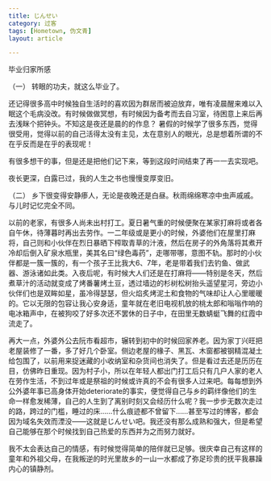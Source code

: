 ```yaml
---
title: じんせい
category: 过客
tags: [Hometown, 伪文青]
layout: article

---
```


毕业归家所感

<!--more-->

（一）
转眼的功夫，就这么毕业了。

还记得很多高中时候独自生活时的喜欢因为群居而被迫放弃，唯有凌晨醒来难以入眠这个毛病没改。有时候做做冥想，有时候因为备考而去自习室，待困意上来后再去浅眯个把钟头。不知这是夜还是晨的的作息？
暑假的时候学了很多东西，觉得很受用，觉得以前的自己活得太没有主见，太在意别人的眼光，总是想着所谓的不在乎反而是在乎的表现呢！

有很多想干的事，但是还是把他们记下来，等到这段时间结束了再一一去实现吧。

夜长更深，白露已过，我的人生之书也慢慢变厚变旧。

（二）
乡下很变得安静瘆人，无论是夜晚还是白昼。秋雨绵绵寒凉中虫声戚戚。与儿时记忆完全不同。

以前的老家，有很多人尚未出村打工。夏日暑气重的时候便聚在某家打麻将或者各自午休，待薄暮时再出去劳作。一二年级或是更小的时候，外婆他们在屋里打麻将，自己则和小伙伴在烈日暴晒下榨取青草的汁液，然后在房子的外角落将其煮开冷却后倒入矿泉水瓶里，美其名曰“绿色毒药”，走哪带哪，意图不轨。那时的小伙伴都是一簇一簇的，有一个孩子王比我大6、7年，老是带着我们去钓鱼、做武器、游泳诸如此类。入夜后呢，有时候大人们还是在打麻将——特别是冬天，然后煮草汁的活动就变成了烤番薯烤土豆，透过墙边的杉树松树抬头遥望星河，旁边小伙伴们也是双眸如星，虽冷得瑟瑟，但火焰炙烤泥土和食物的气味却让人心里暖暖的。它以无限的包容让我心安身适，童年就在老旧电视机放的桃太郎和嗡嗡作响的电冰箱声中，在被狗咬了好多次还不罢休的日子中，在田里无数蜻蜓飞舞的红霞中流走了。

再大一点，外婆外公去阮市看超市，辗转到初中的时候回家养老。因为家丁兴旺把老屋装修了一番，多了好几个卧室。侧边老屋的椽子、黑瓦、木窗都被钢精混凝土给包围了，以前用来捉迷藏的小收纳室和杂货间也消失了。但是看过去还是历历在目，仿佛昨日重现。因为村子小，所以在年轻人都出门打工后只有几户人家的老人在劳作生活，不到过年或是祭祖的时候或许真的不会有很多人过来吧。每每想到外公外婆年事已高身体开始deteriorate的事实，便觉得自己与乡的羁绊像他们的生命一样愈发稀薄，自己的人生到了离别时刻又会经历什么呢？我一步步无数次走过的路，跨过的门槛，睡过的床……什么痕迹都不曾留下……甚至写过的博客，都会因为域名失效而湮没——这就是じんせい吧。我还没有那么成熟和强大，但是希望自己能够在那个时候找到自己热爱的东西并为之而努力就好。

我不太会表达自己的情感，有时候觉得简单的陪伴就已足够。很庆幸自己有这样的童年和外祖父母，在我叛逆的时光里故乡的一山一水都成了弥足珍贵的抚平我暴躁内心的镇静剂。
